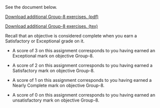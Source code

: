 See the document below.

[Download additional Group-8 exercises. (pdf)](Group-8.pdf)

[Download additional Group-8 exercises. (tex)](Group-8.tex)

Recall that an objective is considered complete when you earn a Satisfactory or Exceptional grade on it.

* A score of 3 on this assignment corresponds to you having earned an Exceptional mark on objective Group-8.

* A score of 2 on this assignment corresponds to you having earned a Satisfactory mark on objective Group-8.

* A score of 1 on this assignment corresponds to you having earned a Nearly Complete mark on objective Group-8.

* A score of 0 on this assignment corresponds to you having earned an unsatisfactory mark on objective Group-8.